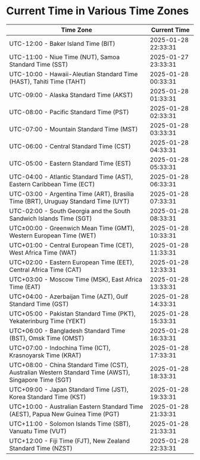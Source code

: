 # Current Time in Various Time Zones

| Time Zone | Current Time |
|-----------|--------------|
| UTC-12:00 - Baker Island Time (BIT) | 2025-01-28 22:33:31 |
| UTC-11:00 - Niue Time (NUT), Samoa Standard Time (SST) | 2025-01-27 23:33:31 |
| UTC-10:00 - Hawaii-Aleutian Standard Time (HAST), Tahiti Time (TAHT) | 2025-01-28 00:33:31 |
| UTC-09:00 - Alaska Standard Time (AKST) | 2025-01-28 01:33:31 |
| UTC-08:00 - Pacific Standard Time (PST) | 2025-01-28 02:33:31 |
| UTC-07:00 - Mountain Standard Time (MST) | 2025-01-28 03:33:31 |
| UTC-06:00 - Central Standard Time (CST) | 2025-01-28 04:33:31 |
| UTC-05:00 - Eastern Standard Time (EST) | 2025-01-28 05:33:31 |
| UTC-04:00 - Atlantic Standard Time (AST), Eastern Caribbean Time (ECT) | 2025-01-28 06:33:31 |
| UTC-03:00 - Argentina Time (ART), Brasília Time (BRT), Uruguay Standard Time (UYT) | 2025-01-28 07:33:31 |
| UTC-02:00 - South Georgia and the South Sandwich Islands Time (SGT) | 2025-01-28 08:33:31 |
| UTC±00:00 - Greenwich Mean Time (GMT), Western European Time (WET) | 2025-01-28 10:33:31 |
| UTC+01:00 - Central European Time (CET), West Africa Time (WAT) | 2025-01-28 11:33:31 |
| UTC+02:00 - Eastern European Time (EET), Central Africa Time (CAT) | 2025-01-28 12:33:31 |
| UTC+03:00 - Moscow Time (MSK), East Africa Time (EAT) | 2025-01-28 13:33:31 |
| UTC+04:00 - Azerbaijan Time (AZT), Gulf Standard Time (GST) | 2025-01-28 14:33:31 |
| UTC+05:00 - Pakistan Standard Time (PKT), Yekaterinburg Time (YEKT) | 2025-01-28 15:33:31 |
| UTC+06:00 - Bangladesh Standard Time (BST), Omsk Time (OMST) | 2025-01-28 16:33:31 |
| UTC+07:00 - Indochina Time (ICT), Krasnoyarsk Time (KRAT) | 2025-01-28 17:33:31 |
| UTC+08:00 - China Standard Time (CST), Australian Western Standard Time (AWST), Singapore Time (SGT) | 2025-01-28 18:33:31 |
| UTC+09:00 - Japan Standard Time (JST), Korea Standard Time (KST) | 2025-01-28 19:33:31 |
| UTC+10:00 - Australian Eastern Standard Time (AEST), Papua New Guinea Time (PGT) | 2025-01-28 21:33:31 |
| UTC+11:00 - Solomon Islands Time (SBT), Vanuatu Time (VUT) | 2025-01-28 21:33:31 |
| UTC+12:00 - Fiji Time (FJT), New Zealand Standard Time (NZST) | 2025-01-28 22:33:31 |
